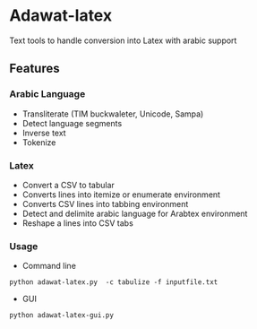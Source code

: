 # Adawat-latex
Text tools to handle conversion into Latex with arabic support


## Features
### Arabic Language
* Transliterate (TIM buckwaleter, Unicode, Sampa)
* Detect language segments
* Inverse text
* Tokenize
### Latex
* Convert a CSV to tabular
* Converts lines into itemize or enumerate environment
* Converts CSV lines into tabbing environment
* Detect and delimite arabic language for Arabtex environment
* Reshape a lines into CSV tabs


### Usage 
 * Command line
 ```
 python adawat-latex.py  -c tabulize -f inputfile.txt
 ```
 
 * GUI
 ```
 python adawat-latex-gui.py
 ```